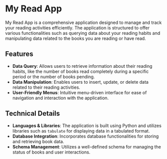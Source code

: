 # My Read App

My Read App is a comprehensive application designed to manage and track your reading activities efficiently. The application is structured to offer various functionalities such as querying data about your reading habits and manipulating data related to the books you are reading or have read.

## Features

- **Data Query**: Allows users to retrieve information about their reading habits, like the number of books read completely during a specific period or the number of books pending.
- **Data Manipulation**: Enables users to insert, update, or delete data related to their reading activities.
- **User-Friendly Menus**: Intuitive menu-driven interface for ease of navigation and interaction with the application.

## Technical Details

- **Languages & Libraries**: The application is built using Python and utilizes libraries such as `tabulate` for displaying data in a tabulated format.
- **Database Integration**: Incorporates database functionalities for storing and retrieving book data.
- **Schema Management**: Utilizes a well-defined schema for managing the status of books and user interactions.

